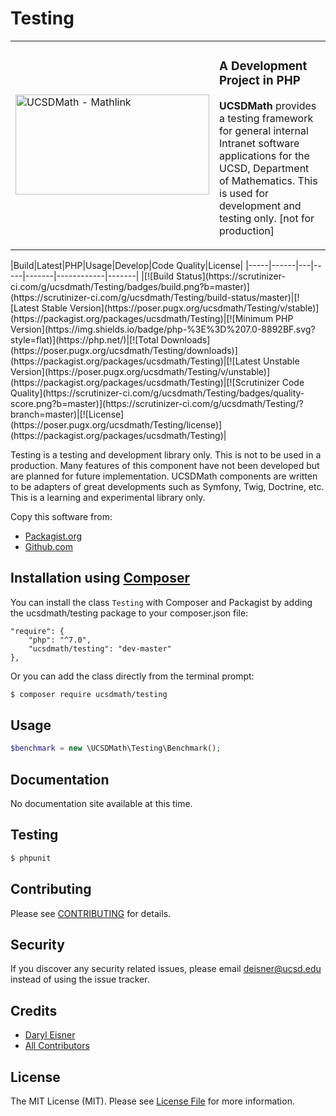 # Testing
<table border="0">
  <tr>
    <td width="310"><img height="160" width="310"alt="UCSDMath - Mathlink" src="https://github.com/ucsdmath/Testing/blob/master/ucsdmath-logo.png"></td>
    <td><h3>A Development Project in PHP</h3>
        <p><strong>UCSDMath</strong> provides a testing framework for general internal Intranet software applications for the UCSD, Department of Mathematics. This is used for development and testing only. [not for production]</p>
    </td>
  </tr>
</table>
|Build|Latest|PHP|Usage|Develop|Code Quality|License|
|-----|------|---|-----|-------|------------|-------|
|[![Build Status](https://scrutinizer-ci.com/g/ucsdmath/Testing/badges/build.png?b=master)](https://scrutinizer-ci.com/g/ucsdmath/Testing/build-status/master)|[![Latest Stable Version](https://poser.pugx.org/ucsdmath/Testing/v/stable)](https://packagist.org/packages/ucsdmath/Testing)|[![Minimum PHP Version](https://img.shields.io/badge/php-%3E%3D%207.0-8892BF.svg?style=flat)](https://php.net/)|[![Total Downloads](https://poser.pugx.org/ucsdmath/Testing/downloads)](https://packagist.org/packages/ucsdmath/Testing)|[![Latest Unstable Version](https://poser.pugx.org/ucsdmath/Testing/v/unstable)](https://packagist.org/packages/ucsdmath/Testing)|[![Scrutinizer Code Quality](https://scrutinizer-ci.com/g/ucsdmath/Testing/badges/quality-score.png?b=master)](https://scrutinizer-ci.com/g/ucsdmath/Testing/?branch=master)|[![License](https://poser.pugx.org/ucsdmath/Testing/license)](https://packagist.org/packages/ucsdmath/Testing)|

Testing is a testing and development library only. This is not to be used in a production.
Many features of this component have not been developed but are planned for future implementation.  UCSDMath components are written to be adapters of great developments such as Symfony, Twig, Doctrine, etc. This is a learning and experimental library only.

Copy this software from:
- [Packagist.org](https://packagist.org/packages/ucsdmath/Testing)
- [Github.com](https://github.com/ucsdmath/Testing)

## Installation using [Composer](http://getcomposer.org/)
You can install the class ```Testing``` with Composer and Packagist by
adding the ucsdmath/testing package to your composer.json file:

```
"require": {
    "php": "^7.0",
    "ucsdmath/testing": "dev-master"
},
```
Or you can add the class directly from the terminal prompt:

```bash
$ composer require ucsdmath/testing
```

## Usage

``` php
$benchmark = new \UCSDMath\Testing\Benchmark();
```

## Documentation

No documentation site available at this time.
<!-- [Check out the documentation](http://math.ucsd.edu/~deisner/documentation/Testing/) -->

## Testing

``` bash
$ phpunit
```

## Contributing

Please see [CONTRIBUTING](CONTRIBUTING.md) for details.

## Security

If you discover any security related issues, please email deisner@ucsd.edu instead of using the issue tracker.

## Credits

- [Daryl Eisner](https://github.com/UCSDMath)
- [All Contributors](../../contributors)

## License

The MIT License (MIT). Please see [License File](LICENSE) for more information.
